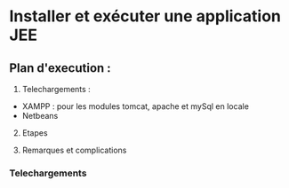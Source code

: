# Installer et exécuter une application JEE

## Plan d'execution :

1. Telechargements :
  * XAMPP : pour les modules tomcat, apache et mySql en locale 
  * Netbeans
    
2. Etapes

3. Remarques et complications

### Telechargements
